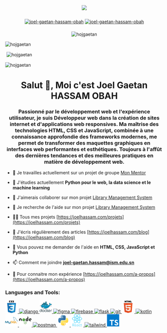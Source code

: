 <div align="center">
  <img height="150" src="https://media.giphy.com/media/M9gbBd9nbDrOTu1Mqx/giphy.gif"  />
</div>

###

<div align="center">
  <a href="https://linkedin.com/in/joel-gaetan-hassam-obah" target="blank"><img align="center" src="https://raw.githubusercontent.com/rahuldkjain/github-profile-readme-generator/master/src/images/icons/Social/linked-in-alt.svg" alt="joel-gaetan-hassam-obah" height="30" width="40" /></a>
  <a href="https://fb.com/joel-gaetan-hassam-obah" target="blank"><img align="center" src="https://raw.githubusercontent.com/rahuldkjain/github-profile-readme-generator/master/src/images/icons/Social/facebook.svg" alt="joel-gaetan-hassam-obah" height="30" width="40" /></a>
</div>

###

<div align="center">
  <img src="https://komarev.com/ghpvc/?username=hojgaetan&label=Profile%20views&color=0e75b6&style=flat" alt="hojgaetan" />
</div>


<p><img align="center" src="https://github-readme-stats.vercel.app/api/top-langs?username=hojgaetan&show_icons=true&locale=en&layout=compact" alt="hojgaetan" /></p>

<p>&nbsp;<img align="center" src="https://github-readme-stats.vercel.app/api?username=hojgaetan&show_icons=true&locale=en" alt="hojgaetan" /></p>

<p><img align="center" src="https://github-readme-streak-stats.herokuapp.com/?user=hojgaetan&" alt="hojgaetan" /></p>


<h1 align="center">Salut 👋, Moi c'est Joel Gaetan HASSAM OBAH</h1>
<h3 align="center">Passionné par le développement web et l'expérience utilisateur, je suis Développeur web dans la création de sites internet et d'applications web responsives. Ma maîtrise des technologies HTML, CSS et JavaScript, combinée à une connaissance approfondie des frameworks modernes, me permet de transformer des maquettes graphiques en interfaces web performantes et esthétiques. Toujours à l'affût des dernières tendances et des meilleures pratiques en matière de développement web.</h3>

<p align="left">  </p>

- 🔭 Je travailles actuellement sur un projet de groupe [Mon Mentor](https://github.com/Joel-et-Co/mon-mentor)

- 🌱 J'étudies actuellement **Python pour le web, la data science et le machine learning**

- 👯 J'aimerais collaborer sur mon projet [Library Management System](https://github.com/Hojgaetan/LMS)

- 🤝 Je recherche de l'aide sur mon projet [Library Management System](https://github.com/Hojgaetan/LMS)

- 👨‍💻 Tous mes projets [https://joelhassam.com/projets](https://joelhassam.com/projets)

- 📝 J'écris régulièrement des articles [https://joelhassam.com/blog](https://joelhassam.com/blog)

- 💬 Vous pouvez me demander de l'aide en **HTML, CSS, JavaScript et Python**

- 📫 Comment me joindre **joel-gaetan.hassam@ism.edu.sn**

- 📄 Pour connaitre mon expérience [https://joelhassam.com/a-propos](https://joelhassam.com/a-propos)

<h3 align="left">Languages and Tools:</h3>
<p align="left"> <a href="https://www.w3schools.com/css/" target="_blank" rel="noreferrer"> <img src="https://raw.githubusercontent.com/devicons/devicon/master/icons/css3/css3-original-wordmark.svg" alt="css3" width="40" height="40"/> </a> <a href="https://www.djangoproject.com/" target="_blank" rel="noreferrer"> <img src="https://cdn.worldvectorlogo.com/logos/django.svg" alt="django" width="40" height="40"/> </a> <a href="https://www.docker.com/" target="_blank" rel="noreferrer"> <img src="https://raw.githubusercontent.com/devicons/devicon/master/icons/docker/docker-original-wordmark.svg" alt="docker" width="40" height="40"/> </a> <a href="https://www.figma.com/" target="_blank" rel="noreferrer"> <img src="https://www.vectorlogo.zone/logos/figma/figma-icon.svg" alt="figma" width="40" height="40"/> </a> <a href="https://firebase.google.com/" target="_blank" rel="noreferrer"> <img src="https://www.vectorlogo.zone/logos/firebase/firebase-icon.svg" alt="firebase" width="40" height="40"/> </a> <a href="https://flask.palletsprojects.com/" target="_blank" rel="noreferrer"> <img src="https://www.vectorlogo.zone/logos/pocoo_flask/pocoo_flask-icon.svg" alt="flask" width="40" height="40"/> </a> <a href="https://git-scm.com/" target="_blank" rel="noreferrer"> <img src="https://www.vectorlogo.zone/logos/git-scm/git-scm-icon.svg" alt="git" width="40" height="40"/> </a> <a href="https://www.w3.org/html/" target="_blank" rel="noreferrer"> <img src="https://raw.githubusercontent.com/devicons/devicon/master/icons/html5/html5-original-wordmark.svg" alt="html5" width="40" height="40"/> </a> <a href="https://kotlinlang.org" target="_blank" rel="noreferrer"> <img src="https://www.vectorlogo.zone/logos/kotlinlang/kotlinlang-icon.svg" alt="kotlin" width="40" height="40"/> </a> <a href="https://www.mysql.com/" target="_blank" rel="noreferrer"> <img src="https://raw.githubusercontent.com/devicons/devicon/master/icons/mysql/mysql-original-wordmark.svg" alt="mysql" width="40" height="40"/> </a> <a href="https://nodejs.org" target="_blank" rel="noreferrer"> <img src="https://raw.githubusercontent.com/devicons/devicon/master/icons/nodejs/nodejs-original-wordmark.svg" alt="nodejs" width="40" height="40"/> </a> <a href="https://postman.com" target="_blank" rel="noreferrer"> <img src="https://www.vectorlogo.zone/logos/getpostman/getpostman-icon.svg" alt="postman" width="40" height="40"/> </a> <a href="https://www.python.org" target="_blank" rel="noreferrer"> <img src="https://raw.githubusercontent.com/devicons/devicon/master/icons/python/python-original.svg" alt="python" width="40" height="40"/> </a> <a href="https://reactjs.org/" target="_blank" rel="noreferrer"> <img src="https://raw.githubusercontent.com/devicons/devicon/master/icons/react/react-original-wordmark.svg" alt="react" width="40" height="40"/> </a> <a href="https://tailwindcss.com/" target="_blank" rel="noreferrer"> <img src="https://www.vectorlogo.zone/logos/tailwindcss/tailwindcss-icon.svg" alt="tailwind" width="40" height="40"/> </a> <a href="https://www.typescriptlang.org/" target="_blank" rel="noreferrer"> <img src="https://raw.githubusercontent.com/devicons/devicon/master/icons/typescript/typescript-original.svg" alt="typescript" width="40" height="40"/> </a> </p>

